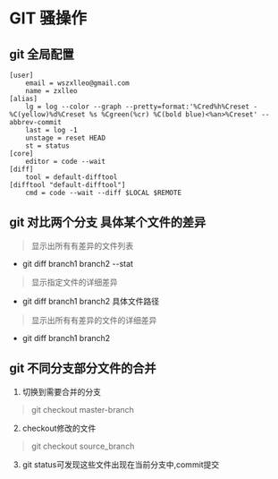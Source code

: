 # GIT 骚操作

## git 全局配置
```
[user]
	email = wszxlleo@gmail.com
	name = zxlleo
[alias]
	lg = log --color --graph --pretty=format:'%Cred%h%Creset -%C(yellow)%d%Creset %s %Cgreen(%cr) %C(bold blue)<%an>%Creset' --abbrev-commit
	last = log -1
	unstage = reset HEAD
	st = status
[core]
	editor = code --wait
[diff]
    tool = default-difftool
[difftool "default-difftool"]
    cmd = code --wait --diff $LOCAL $REMOTE
```


## git 对比两个分支 具体某个文件的差异
> 显示出所有有差异的文件列表

- git diff branch1 branch2 --stat

> 显示指定文件的详细差异

- git diff branch1 branch2 具体文件路径

> 显示出所有有差异的文件的详细差异
- git diff branch1 branch2


## git 不同分支部分文件的合并
1. 切换到需要合并的分支
> git checkout master-branch

2. checkout修改的文件
> git checkout source_branch <path>

3. git status可发现这些文件出现在当前分支中,commit提交